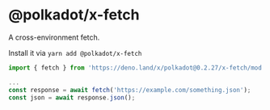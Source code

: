 # @polkadot/x-fetch

A cross-environment fetch.

Install it via `yarn add @polkadot/x-fetch`

```js
import { fetch } from 'https://deno.land/x/polkadot@0.2.27/x-fetch/mod.ts';

...
const response = await fetch('https://example.com/something.json');
const json = await response.json();
```
